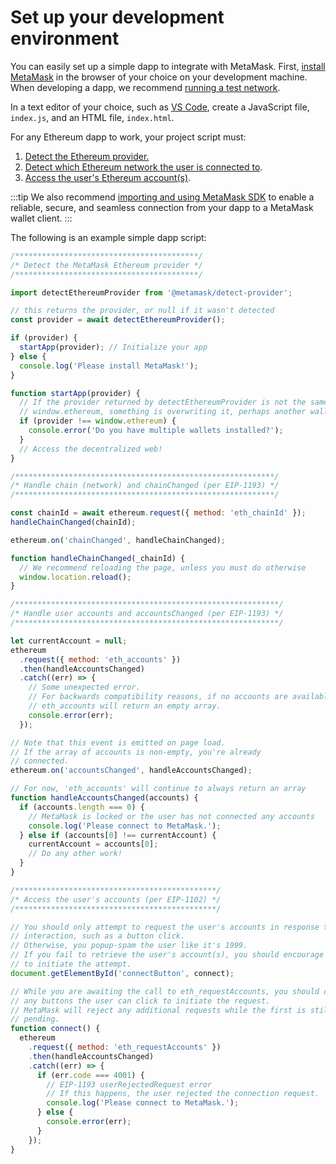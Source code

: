 # Set up your development environment

You can easily set up a simple dapp to integrate with MetaMask.
First, [install MetaMask](https://metamask.io/) in the browser of your choice on your development
machine.
When developing a dapp, we recommend [running a test network](run-test-network.md).

In a text editor of your choice, such as [VS Code](https://code.visualstudio.com/), create a
JavaScript file, `index.js`, and an HTML file, `index.html`.

For any Ethereum dapp to work, your project script must:

1. [Detect the Ethereum provider.](detect-metamask.md)
1. [Detect which Ethereum network the user is connected to](detect-network.md).
1. [Access the user's Ethereum account(s)](access-account.md).

:::tip
We also recommend [importing and using MetaMask SDK](../how-to/use-sdk/index.md) to enable a
reliable, secure, and seamless connection from your dapp to a MetaMask wallet client.
:::

The following is an example simple dapp script:

```javascript title="index.js"
/*****************************************/
/* Detect the MetaMask Ethereum provider */
/*****************************************/

import detectEthereumProvider from '@metamask/detect-provider';

// this returns the provider, or null if it wasn't detected
const provider = await detectEthereumProvider();

if (provider) {
  startApp(provider); // Initialize your app
} else {
  console.log('Please install MetaMask!');
}

function startApp(provider) {
  // If the provider returned by detectEthereumProvider is not the same as
  // window.ethereum, something is overwriting it, perhaps another wallet.
  if (provider !== window.ethereum) {
    console.error('Do you have multiple wallets installed?');
  }
  // Access the decentralized web!
}

/**********************************************************/
/* Handle chain (network) and chainChanged (per EIP-1193) */
/**********************************************************/

const chainId = await ethereum.request({ method: 'eth_chainId' });
handleChainChanged(chainId);

ethereum.on('chainChanged', handleChainChanged);

function handleChainChanged(_chainId) {
  // We recommend reloading the page, unless you must do otherwise
  window.location.reload();
}

/***********************************************************/
/* Handle user accounts and accountsChanged (per EIP-1193) */
/***********************************************************/

let currentAccount = null;
ethereum
  .request({ method: 'eth_accounts' })
  .then(handleAccountsChanged)
  .catch((err) => {
    // Some unexpected error.
    // For backwards compatibility reasons, if no accounts are available,
    // eth_accounts will return an empty array.
    console.error(err);
  });

// Note that this event is emitted on page load.
// If the array of accounts is non-empty, you're already
// connected.
ethereum.on('accountsChanged', handleAccountsChanged);

// For now, 'eth_accounts' will continue to always return an array
function handleAccountsChanged(accounts) {
  if (accounts.length === 0) {
    // MetaMask is locked or the user has not connected any accounts
    console.log('Please connect to MetaMask.');
  } else if (accounts[0] !== currentAccount) {
    currentAccount = accounts[0];
    // Do any other work!
  }
}

/*********************************************/
/* Access the user's accounts (per EIP-1102) */
/*********************************************/

// You should only attempt to request the user's accounts in response to user
// interaction, such as a button click.
// Otherwise, you popup-spam the user like it's 1999.
// If you fail to retrieve the user's account(s), you should encourage the user
// to initiate the attempt.
document.getElementById('connectButton', connect);

// While you are awaiting the call to eth_requestAccounts, you should disable
// any buttons the user can click to initiate the request.
// MetaMask will reject any additional requests while the first is still
// pending.
function connect() {
  ethereum
    .request({ method: 'eth_requestAccounts' })
    .then(handleAccountsChanged)
    .catch((err) => {
      if (err.code === 4001) {
        // EIP-1193 userRejectedRequest error
        // If this happens, the user rejected the connection request.
        console.log('Please connect to MetaMask.');
      } else {
        console.error(err);
      }
    });
}
```
